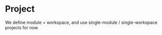 # Project

We define module = workspace, and use single-module / single-workspace projects for now.
